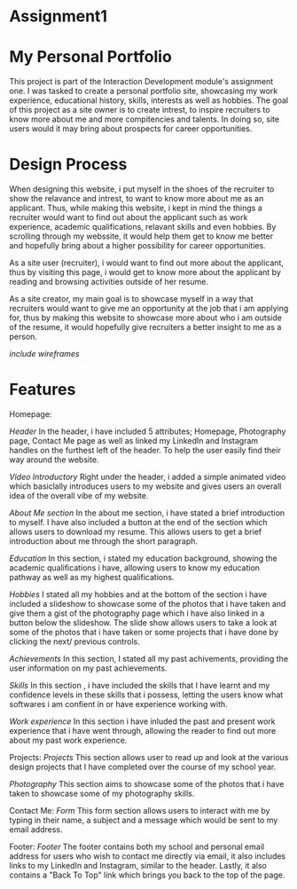 # Assignment1

# My Personal Portfolio
This project is part of the Interaction Development module's assignment one. I was tasked to create a personal portfolio site, showcasing my work experience, educational history, skills, interests as well as hobbies. 
The goal of this project as a site owner is to create intrest, to inspire recruiters to know more about me and more compitencies and talents. In doing so, site users would it may bring about prospects for career opportunities. 


# Design Process
When designing this website, i put myself in the shoes of the recruiter to show the relavance and intrest, to want to know more about me as an applicant. Thus, while making this website, i kept in mind the things a recruiter would want to find out about the applicant such as work experience, academic qualifications, relavant skills and even hobbies. By scrolling through my webssite, it would help them get to know me better and hopefully bring about a higher possibility for career opportunities. 

As a site user (recruiter), i would want to find out more about the applicant, thus by visiting this page, i would get to know more about the applicant by reading and browsing activities outside of her resume. 

As a site creator, my main goal is to showcase myself in a way that recruiters would want to give me an opportunity at the job that i am applying for, thus by making this website to showcase more about who i am outside of the resume, it would hopefully give recruiters a better insight to me as a person. 

*include wireframes* 
# Features

Homepage: 

*Header* 
In the header, i have included 5 attributes; Homepage, Photography page, Contact Me page as well as linked my LinkedIn and Instagram handles on the furthest left of the header. To help the user easily find their way around the website. 

*Video Introductory* 
Right under the header, i added a simple animated video which basiclally introduces users to my website and gives users an overall idea of the overall vibe of my website. 

*About Me section* 
In the about me section, i have stated a brief introduction to myself. I have also included a button at the end of the section which allows users to download my resume. This allows users to get a brief introduction about me through the short paragraph. 

*Education* 
In this section, i stated my education background, showing the academic qualifications i have, allowing users to know my education pathway as well as my highest qualifications. 

*Hobbies* 
I stated all my hobbies and at the bottom of the section i have included a slideshow to showcase some of the photos that i have taken and give them a gist of the photography page which i have also linked in a button below the slideshow. The slide show allows users to take a look at some of the photos that i have taken or some projects that i have done by clicking the next/ previous controls. 

*Achievements* 
In this section, I stated all my past achivements, providing the user information on my past achievements. 

*Skills* 
In this section , i have included the skills that I have learnt and my confidence levels in these skills that i possess, letting the users know what softwares i am confient in or have experience working with. 

*Work experience* 
In this section i have inluded the past and present work experience that i have went through, allowing the reader to find out more about my past work experience. 

Projects:
*Projects* 
This section allows user to read up and look at the various design projects that I have completed over the course of my school year. 

*Photography*
This section aims to showcase some of the photos that i have taken to showcase some of my photography skills. 

Contact Me:
*Form* 
This form section allows users to interact with me by typing in their name, a subject and a message which would be sent to my email address. 

Footer:
*Footer* 
The footer contains both my school and personal email address for users who wish to contact me directly via email, it also includes links to my LinkedIn and Instagram, similar to the header. Lastly, it also contains a "Back To Top" link which brings you back to the top of the page. 


